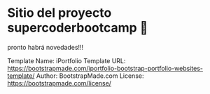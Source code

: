 # Sitio del proyecto supercoderbootcamp 🚀

pronto habrá novedades!!!

Template Name: iPortfolio
Template URL: https://bootstrapmade.com/iportfolio-bootstrap-portfolio-websites-template/
Author: BootstrapMade.com
License: https://bootstrapmade.com/license/
